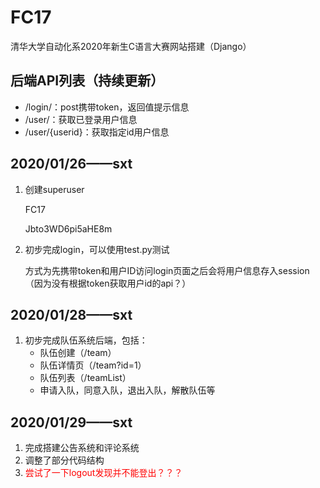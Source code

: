 # FC17
清华大学自动化系2020年新生C语言大赛网站搭建（Django）



## 后端API列表（持续更新）

+ /login/：post携带token，返回值提示信息
+ /user/：获取已登录用户信息
+ /user/{userid}：获取指定id用户信息



## 2020/01/26——sxt

1. 创建superuser

   FC17

   Jbto3WD6pi5aHE8m

2. 初步完成login，可以使用test.py测试

   ​	方式为先携带token和用户ID访问login页面之后会将用户信息存入session（因为没有根据token获取用户id的api？）



## 2020/01/28——sxt

1. 初步完成队伍系统后端，包括：
   + 队伍创建（/team）
   + 队伍详情页（/team?id=1）
   + 队伍列表（/teamList）
   + 申请入队，同意入队，退出入队，解散队伍等



## 2020/01/29——sxt

1. 完成搭建公告系统和评论系统
2. 调整了部分代码结构
3. <font color=red>尝试了一下logout发现并不能登出？？？</font> 